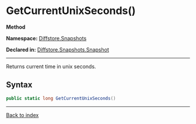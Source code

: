 # GetCurrentUnixSeconds()

**Method**

**Namespace:** [Diffstore.Snapshots](Diffstore.Snapshots.md)

**Declared in:** [Diffstore.Snapshots.Snapshot](Diffstore.Snapshots.Snapshot.md)

------



Returns current time in unix seconds.


## Syntax

```csharp
public static long GetCurrentUnixSeconds()
```

------

[Back to index](index.md)